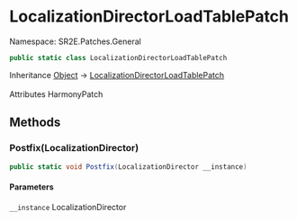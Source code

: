 # LocalizationDirectorLoadTablePatch

Namespace: SR2E.Patches.General

```csharp
public static class LocalizationDirectorLoadTablePatch
```

Inheritance [Object](https://docs.microsoft.com/en-us/dotnet/api/system.object) → [LocalizationDirectorLoadTablePatch](/docs/dev/api/sr2e/patches/general/localizationdirectorloadtablepatch)<br></br>
Attributes HarmonyPatch

## Methods

### **Postfix(LocalizationDirector)**

```csharp
public static void Postfix(LocalizationDirector __instance)
```

#### Parameters

`__instance` LocalizationDirector<br></br>
